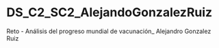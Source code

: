 # DS_C2_SC2_AlejandoGonzalezRuiz
Reto - Análisis del progreso mundial de vacunación_ Alejandro Gonzalez Ruiz
